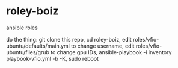 # roley-boiz
ansible roles

do the thing:
git clone this repo, cd roley-boiz, edit roles/vfio-ubuntu/defaults/main.yml to change username, edit roles/vfio-ubuntu/files/grub to change gpu IDs, ansible-playbook -i inventory playbook-vfio.yml -b -K, sudo reboot
